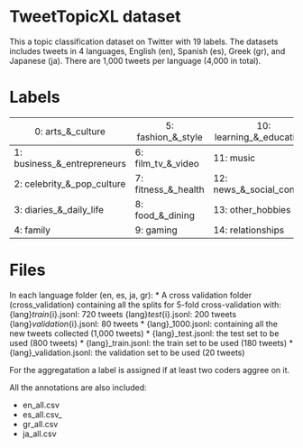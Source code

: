# TweetTopicXL dataset
This a topic classification dataset on Twitter with 19 labels. The datasets includes tweets in 4 languages, English (en), Spanish (es), Greek (gr), and Japanese (ja).
There are 1,000 tweets per language (4,000 in total).

# Labels
| <span style="font-weight:normal">0: arts_&_culture</span>           | <span style="font-weight:normal">5: fashion_&_style</span>   | <span style="font-weight:normal">10: learning_&_educational</span>  | <span style="font-weight:normal">15: science_&_technology</span>  |
|-----------------------------|---------------------|----------------------------|--------------------------|
| 1: business_&_entrepreneurs | 6: film_tv_&_video  | 11: music                  | 16: sports               |
| 2: celebrity_&_pop_culture  | 7: fitness_&_health | 12: news_&_social_concern  | 17: travel_&_adventure   |
| 3: diaries_&_daily_life     | 8: food_&_dining    | 13: other_hobbies          | 18: youth_&_student_life |
| 4: family                   | 9: gaming           | 14: relationships          |                          |


# Files 
In each language folder (en, es, ja, gr):
    * A cross validation folder (cross_validation) containing all the splits for 5-fold cross-validation with:
        {lang}_train_{i}.jsonl: 720 tweets
        {lang}_test_{i}.jsonl: 200 tweets
        {lang}_validation_{i}.jsonl: 80 tweets
    * {lang}_1000.jsonl: containing all the new tweets collected (1,000 tweets)
    * {lang}_test.jsonl: the test set to be used (800 tweets)
    * {lang}_train.jsonl: the train set to be used (180 tweets)
    * {lang}_validation.jsonl: the validation set to be used (20 tweets)

For the aggregatation a label is assigned if at least two coders aggree on it.


All the annotations are also included:
- en_all.csv
- es_all.csv_
- gr_all.csv
- ja_all.csv
